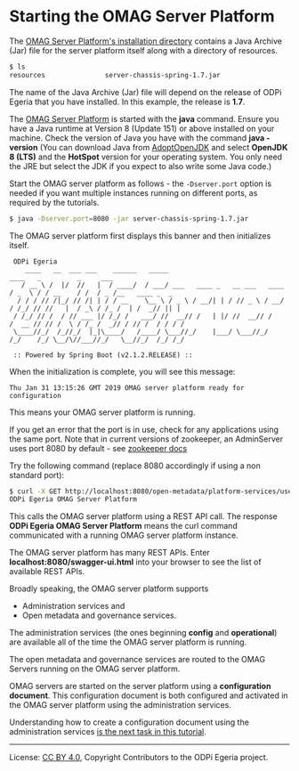 <!-- SPDX-License-Identifier: CC-BY-4.0 -->
<!-- Copyright Contributors to the ODPi Egeria project. -->

# Starting the OMAG Server Platform

The [OMAG Server Platform's installation directory](../building-egeria-tutorial/task-installing-egeria.md)
contains a Java Archive (Jar) file for the server platform itself along with a directory of resources.

```bash
$ ls
resources				server-chassis-spring-1.7.jar
```

The name of the Java Archive (Jar) file will
depend on the release of ODPi Egeria that you have installed.  In this example, the release is **1.7**.

The [OMAG Server Platform](../../../open-metadata-publication/website/omag-server) is started with the **java** command.
Ensure you have a Java runtime at Version 8 (Update 151) or above installed on your machine.
Check the version of Java you have with the command **java -version**
(You can download Java from [AdoptOpenJDK](https://adoptopenjdk.net/) and select **OpenJDK 8 (LTS)**
and the **HotSpot** version for your operating system.
You only need the JRE but select the JDK if you expect to also write some Java code.)

Start the OMAG server platform as follows - the `-Dserver.port` option is needed if you want multiple instances running
on different ports, as required by the tutorials.

```bash
$ java -Dserver.port=8080 -jar server-chassis-spring-1.7.jar
```

The OMAG server platform first displays this banner and then initializes itself.

```text
 ODPi Egeria
    ____   __  ___ ___    ______   _____                                 ____   _         _     ___
   / __ \ /  |/  //   |  / ____/  / ___/ ___   ____ _   __ ___   ____   / _  \ / / __    / /  / _ /__   ____ _  _
  / / / // /|_/ // /| | / / __    \__ \ / _ \ / __/| | / // _ \ / __/  / /_/ // //   |  / _\ / /_ /  | /  _// || |
 / /_/ // /  / // ___ |/ /_/ /   ___/ //  __// /   | |/ //  __// /    /  __ // // /  \ / /_ /  _// / // /  / / / /
 \____//_/  /_//_/  |_|\____/   /____/ \___//_/    |___/ \___//_/    /_/    /_/ \__/\//___//_/   \__//_/  /_/ /_/

 :: Powered by Spring Boot (v2.1.2.RELEASE) :: 
```

When the initialization is complete, you will see this message:

```text
Thu Jan 31 13:15:26 GMT 2019 OMAG server platform ready for configuration
```

This means your OMAG server platform is running. 

If you get an error that the port is in use, check for any applications using the same port. Note that in current versions of zookeeper, an AdminServer uses port 8080 by default - see [zookeeper docs](https://zookeeper.apache.org/doc/r3.5.7/zookeeperAdmin.html)

 Try the following command (replace 8080 accordingly if using a non standard port):

```bash
$ curl -X GET http://localhost:8080/open-metadata/platform-services/users/test/server-platform/origin
ODPi Egeria OMAG Server Platform
```

This calls the OMAG server platform using a REST API call.  The response **ODPi Egeria OMAG Server Platform**
means the curl command communicated with a running OMAG server platform instance.

The OMAG server platform has many REST APIs.  Enter **localhost:8080/swagger-ui.html** into your browser to see the list of
available REST APIs.

Broadly speaking, the OMAG server platform supports
* Administration services and
* Open metadata and governance services.

The administration services (the ones beginning **config** and **operational**)
are available all of the time the OMAG server platform is running.

The open metadata and governance services are routed to the OMAG Servers running
on the OMAG server platform.

OMAG servers are started on the server platform
using a **configuration document**.  This configuration document is both configured
and activated in the OMAG server platform using the administration services.

Understanding how to create a configuration document using the administration services
[is the next task in this tutorial](task-creating-configuration-documents.md).


----
License: [CC BY 4.0](https://creativecommons.org/licenses/by/4.0/),
Copyright Contributors to the ODPi Egeria project.
